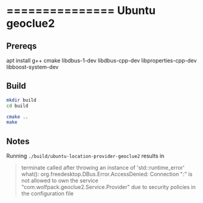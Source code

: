 ===============
Ubuntu geoclue2
===============

## Prereqs
   
   apt install g++ cmake libdbus-1-dev libdbus-cpp-dev libproperties-cpp-dev libboost-system-dev
   
## Build

```sh
mkdir build
cd build

cmake ..
make
```

## Notes
Running `./build/ubuntu-location-provider-geoclue2` results in

> terminate called after throwing an instance of 'std::runtime_error'
  what():  org.freedesktop.DBus.Error.AccessDenied: Connection ":" is not allowed to own the service "com.wolfpack.geoclue2.Service.Provider" due to security policies in the configuration file

